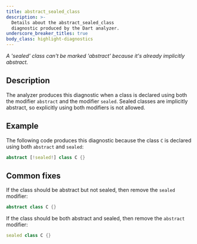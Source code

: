 ```yaml
---
title: abstract_sealed_class
description: >-
  Details about the abstract_sealed_class
  diagnostic produced by the Dart analyzer.
underscore_breaker_titles: true
body_class: highlight-diagnostics
---
```


_A 'sealed' class can't be marked 'abstract' because it's already implicitly
abstract._

## Description

The analyzer produces this diagnostic when a class is declared using both
the modifier `abstract` and the modifier `sealed`. Sealed classes are
implicitly abstract, so explicitly using both modifiers is not allowed.

## Example

The following code produces this diagnostic because the class `C` is
declared using both `abstract` and `sealed`:

```dart
abstract [!sealed!] class C {}
```

## Common fixes

If the class should be abstract but not sealed, then remove the `sealed`
modifier:

```dart
abstract class C {}
```

If the class should be both abstract and sealed, then remove the
`abstract` modifier:

```dart
sealed class C {}
```
